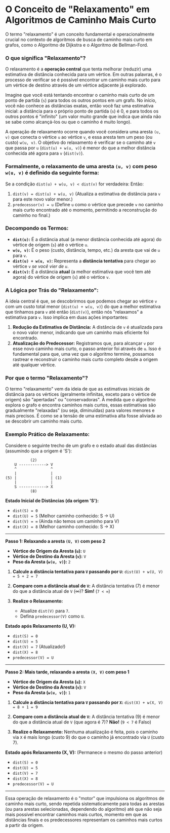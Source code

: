 # O Conceito de "Relaxamento" em Algoritmos de Caminho Mais Curto

O termo "relaxamento" é um conceito fundamental e operacionalmente crucial no contexto de algoritmos de busca de caminho mais curto em grafos, como o Algoritmo de Dijkstra e o Algoritmo de Bellman-Ford.

### O que significa "Relaxamento"?

O relaxamento é a **operação central** que tenta melhorar (reduzir) uma estimativa de distância conhecida para um vértice. Em outras palavras, é o processo de verificar se é possível encontrar um caminho mais curto para um vértice de destino através de um vértice adjacente já explorado.

Imagine que você está tentando encontrar o caminho mais curto de um ponto de partida (`s`) para todos os outros pontos em um grafo. No início, você não conhece as distâncias exatas, então você faz uma estimativa inicial: a distância para o próprio ponto de partida (`s`) é 0, e para todos os outros pontos é "infinito" (um valor muito grande que indica que ainda não se sabe como alcançá-los ou que o caminho é muito longo).

A operação de relaxamento ocorre quando você considera uma aresta `(u, v)` que conecta o vértice `u` ao vértice `v`, e essa aresta tem um peso (ou custo) `w(u, v)`. O objetivo do relaxamento é verificar se o caminho até `v` que passa por `u` (`dist(u) + w(u, v)`) é menor do que a melhor distância conhecida até agora para `v` (`dist(v)`).

### **Formalmente, o relaxamento de uma aresta `(u, v)` com peso `w(u, v)` é definido da seguinte forma:**

Se a condição `dist(u) + w(u, v) < dist(v)` for verdadeira:
Então:
1.  `dist(v) = dist(u) + w(u, v)`
    (Atualiza a estimativa de distância para `v` para este novo valor menor.)
2.  `predecessor(v) = u`
    (Define `u` como o vértice que precede `v` no caminho mais curto encontrado até o momento, permitindo a reconstrução do caminho no final.)

### **Decompondo os Termos:**

* **`dist(u)`:** É a distância atual (a menor distância conhecida até agora) do vértice de origem (`s`) até o vértice `u`.
* **`w(u, v)`:** É o peso (custo, distância, tempo, etc.) da aresta que vai de `u` para `v`.
* **`dist(u) + w(u, v)`:** Representa a **distância tentativa** para chegar ao vértice `v` *se você vier de `u`*.
* **`dist(v)`:** É a distância **atual** (a melhor estimativa que você tem até agora) do vértice de origem (`s`) até o vértice `v`.

### **A Lógica por Trás do "Relaxamento":**

A ideia central é que, se descobrirmos que podemos chegar ao vértice `v` com um custo total menor (`dist(u) + w(u, v)`) do que a melhor estimativa que tínhamos para `v` até então (`dist(v)`), então nós "relaxamos" a estimativa para `v`. Isso implica em duas ações importantes:

1.  **Redução da Estimativa de Distância:** A distância de `v` é atualizada para o novo valor menor, indicando que um caminho mais eficiente foi encontrado.
2.  **Atualização do Predecessor:** Registramos que, para alcançar `v` por esse novo caminho mais curto, o passo anterior foi através de `u`. Isso é fundamental para que, uma vez que o algoritmo termine, possamos rastrear e reconstruir o caminho mais curto completo desde a origem até qualquer vértice.

### **Por que o termo "Relaxamento"?**

O termo "relaxamento" vem da ideia de que as estimativas iniciais de distância para os vértices (geralmente infinitas, exceto para o vértice de origem) são "apertadas" ou "conservadoras". À medida que o algoritmo explora o grafo e encontra caminhos mais curtos, essas estimativas são gradualmente "relaxadas" (ou seja, diminuídas) para valores menores e mais precisos. É como se a tensão de uma estimativa alta fosse aliviada ao se descobrir um caminho mais curto.

### Exemplo Prático de Relaxamento:

Considere o seguinte trecho de um grafo e o estado atual das distâncias (assumindo que a origem é 'S'):

```
           (2)
    U ------------> V
    ^               ^
    |               |
(5) |               | (1)
    |               |
    S ------------> X
           (8)
```

**Estado Inicial de Distâncias (da origem 'S'):**
* `dist(S) = 0`
* `dist(U) = 5` (Melhor caminho conhecido: S → U)
* `dist(V) = ∞` (Ainda não temos um caminho para V)
* `dist(X) = 8` (Melhor caminho conhecido: S → X)

---

**Passo 1: Relaxando a aresta `(U, V)` com peso 2**

* **Vértice de Origem da Aresta (`u`):** `U`
* **Vértice de Destino da Aresta (`v`):** `V`
* **Peso da Aresta (`w(u, v)`):** `2`

1.  **Calcule a distância tentativa para `V` passando por `U`:**
    `dist(U) + w(U, V) = 5 + 2 = 7`

2.  **Compare com a distância atual de `V`:**
    A distância tentativa (7) é menor do que a distância atual de `V` (∞)? **Sim!** (`7 < ∞`)

3.  **Realize o Relaxamento:**
    * Atualize `dist(V)` para `7`.
    * Defina `predecessor(V)` como `U`.

**Estado após Relaxamento (U, V):**
* `dist(S) = 0`
* `dist(U) = 5`
* `dist(V) = 7` (Atualizado!)
* `dist(X) = 8`
* `predecessor(V) = U`

---

**Passo 2: Mais tarde, relaxando a aresta `(X, V)` com peso 1**

* **Vértice de Origem da Aresta (`u`):** `X`
* **Vértice de Destino da Aresta (`v`):** `V`
* **Peso da Aresta (`w(u, v)`):** `1`

1.  **Calcule a distância tentativa para `V` passando por `X`:**
    `dist(X) + w(X, V) = 8 + 1 = 9`

2.  **Compare com a distância atual de `V`:**
    A distância tentativa (9) é menor do que a distância atual de `V` (que agora é 7)? **Não!** (`9 < 7` é Falso)

3.  **Realize o Relaxamento:**
    Nenhuma atualização é feita, pois o caminho via `X` é mais longo (custo 9) do que o caminho já encontrado via `U` (custo 7).

**Estado após Relaxamento (X, V):** (Permanece o mesmo do passo anterior)
* `dist(S) = 0`
* `dist(U) = 5`
* `dist(V) = 7`
* `dist(X) = 8`
* `predecessor(V) = U`

---

Essa operação de relaxamento é o "motor" que impulsiona os algoritmos de caminho mais curto, sendo repetida sistematicamente para todas as arestas (ou para arestas selecionadas, dependendo do algoritmo) até que não seja mais possível encontrar caminhos mais curtos, momento em que as distâncias finais e os predecessores representam os caminhos mais curtos a partir da origem.